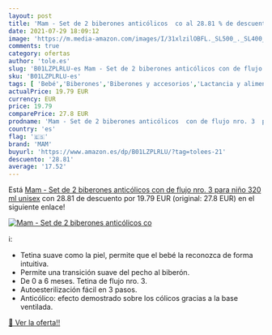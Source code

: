 ```yaml
---
layout: post
title: 'Mam - Set de 2 biberones anticólicos  co al 28.81 % de descuento'
date: 2021-07-29 18:09:12
image: 'https://m.media-amazon.com/images/I/31xlzilOBFL._SL500_._SL400_.jpg'
comments: true
category: ofertas
author: 'tole.es'
slug: 'B01LZPLRLU-es Mam - Set de 2 biberones anticólicos con de flujo nro. 3...'
sku: 'B01LZPLRLU-es'
tags: [ 'Bebé','Biberones','Biberones y accesorios','Lactancia y alimentación','biberones','mam', ]
actualPrice: 19.79 EUR
currency: EUR
price: 19.79
comparePrice: 27.8 EUR
prodname: 'Mam - Set de 2 biberones anticólicos  con de flujo nro. 3  para niño  320 ml  unisex'
country: 'es'
flag: '🇪🇸'
brand: 'MAM'
buyurl: 'https://www.amazon.es/dp/B01LZPLRLU/?tag=tolees-21'
descuento: '28.81'
average: '17.52'
---
```


Está [Mam - Set de 2 biberones anticólicos  con de flujo nro. 3  para niño  320 ml  unisex](https://www.amazon.es/dp/B01LZPLRLU/?tag=tolees-21) con 28.81 de descuento por 19.79 EUR (original: 27.8 EUR) en el siguiente enlace!

[![Mam - Set de 2 biberones anticólicos  co](https://m.media-amazon.com/images/I/31xlzilOBFL._SL500_._SL400_.jpg)](https://www.amazon.es/dp/B01LZPLRLU/?tag=tolees-21)

ℹ️:

- Tetina suave como la piel, permite que el bebé la reconozca de forma intuitiva.
- Permite una transición suave del pecho al biberón.
- De 0 a 6 meses. Tetina de flujo nro. 3.
- Autoesterilización fácil en 3 pasos.
- Anticólico: efecto demostrado sobre los cólicos gracias a la base ventilada.

[🛒 Ver la oferta!!](https://www.amazon.es/dp/B01LZPLRLU/?tag=tolees-21)

